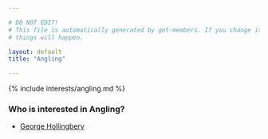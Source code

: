 ```yaml
---

# DO NOT EDIT!
# This file is automatically generated by get-members. If you change it, bad
# things will happen.

layout: default
title: "Angling"

---
```


{% include interests/angling.md %}

### Who is interested in Angling?


* [George Hollingbery](members/george-hollingbery.html)
